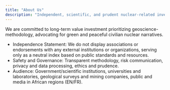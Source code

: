 ```yaml
---
title: "About Us"
description: "Independent, scientific, and prudent nuclear-related investments and knowledge dissemination focused on Africa."
---
```


<p class="lead">We are committed to long-term value investment prioritizing geoscience-methodology, advocating for green and peaceful civilian nuclear narratives.</p>

- Independence Statement: We do not display associations or endorsements with any external institutions or organizations, serving only as a neutral index based on public standards and resources.
- Safety and Governance: Transparent methodology, risk communication, privacy and data processing, ethics and prudence.
- Audience: Government/scientific institutions, universities and laboratories, geological surveys and mining companies, public and media in African regions (EN/FR).